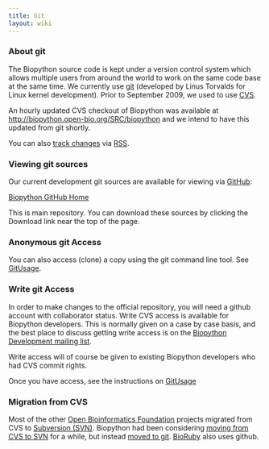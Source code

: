 ```yaml
---
title: Git
layout: wiki
---
```


### About git

The Biopython source code is kept under a version control system which
allows multiple users from around the world to work on the same code
base at the same time. We currently use
[git](http://en.wikipedia.org/wiki/Git_%28software%29) (developed by
Linus Torvalds for Linux kernel development). Prior to September 2009,
we used to use [CVS](CVS "wikilink").

An hourly updated CVS checkout of Biopython was available at
<http://biopython.open-bio.org/SRC/biopython> and we intend to have this
updated from git shortly.

You can also [track
changes](http://github.com/feeds/biopython/commits/biopython/master) via
[RSS](wp:RSS_(file_format) "wikilink").

### Viewing git sources

Our current development git sources are available for viewing via
[GitHub](http://github.com/):

[Biopython GitHub Home](http://github.com/biopython/biopython)

This is main repository. You can download these sources by clicking the
Download link near the top of the page.

### Anonymous git Access

You can also access (clone) a copy using the git command line tool. See
[GitUsage](GitUsage "wikilink").

### Write git Access

In order to make changes to the official repository, you will need a
github account with collaborator status. Write CVS access is available
for Biopython developers. This is normally given on a case by case
basis, and the best place to discuss getting write access is on the
[Biopython Development mailing
list](mailto:biopython-dev@biopython.org).

Write access will of course be given to existing Biopython developers
who had CVS commit rights.

Once you have access, see the instructions on
[GitUsage](GitUsage "wikilink")

### Migration from CVS

Most of the other [Open Bioinformatics Foundation](http://open-bio.org)
projects migrated from CVS to [Subversion (SVN)](SVN "wikilink").
Biopython had been considering [moving from CVS to
SVN](Subversion_migration "wikilink") for a while, but instead [moved to
git](GitMigration "wikilink"). [BioRuby](http://bioruby.org) also uses
github.
